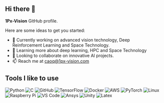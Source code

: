 ## Hi there 👋

**1Px-Vision** GitHub profile.

Here are some ideas to get you started:

- 🔭 Currently working on advanced vision technology, Deep Reinforcement Learning and Space Technology.
- 🌱 Learning more about deep learning, HPC and Space Technology
- 👯 Looking to collaborate on innovative AI projects.
- 📫 Reach me at caoq@1px-vision.com


## Tools I like to use

![Python](https://img.shields.io/badge/Python-3776AB?style=flat&logo=python&logoColor=white)
![C](https://img.shields.io/badge/-C++-00599C?style=flat&logo=cplusplus&logoColor=white)
![GitHub](https://img.shields.io/badge/GitHub-181717?style=flat&logo=github&logoColor=white)
![TensorFlow](https://img.shields.io/badge/TensorFlow-FF6F00?style=flat&logo=tensorflow&logoColor=white)
![Docker](https://img.shields.io/badge/Docker-2496ED?style=flat&logo=docker&logoColor=white)
![AWS](https://img.shields.io/badge/AWS-232F3E?style=flat&logo=amazon-aws&logoColor=white)
![PyTorch](https://img.shields.io/badge/PyTorch-EE4C2C?style=flat&logo=pytorch&logoColor=white)
![Linux](https://img.shields.io/badge/Linux-FCC624?style=flat&logo=linux&logoColor=black)
![Raspberry Pi](https://img.shields.io/badge/Raspberry%20Pi-C51A4A?style=flat&logo=raspberry-pi&logoColor=white)
![VS Code](https://img.shields.io/badge/VS%20Code-007ACC?style=flat&logo=visual-studio-code&logoColor=white)
![Ansys](https://img.shields.io/badge/-Ansys-FFB71B?style=flat&logo=ansys&logoColor=white)
![Unity](https://img.shields.io/badge/-Unity-000000?style=flat&logo=unity&logoColor=white)
![Latex](https://img.shields.io/badge/-LaTeX-008080?style=flat&logo=latex&logoColor=white)

